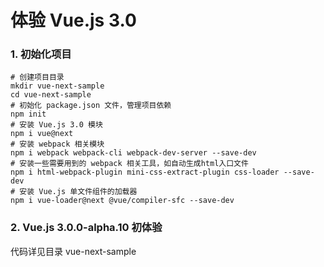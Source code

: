 # 体验 Vue.js 3.0

### 1. 初始化项目

```
# 创建项目目录
mkdir vue-next-sample
cd vue-next-sample
# 初始化 package.json 文件，管理项目依赖
npm init
# 安装 Vue.js 3.0 模块
npm i vue@next
# 安装 webpack 相关模块
npm i webpack webpack-cli webpack-dev-server --save-dev
# 安装一些需要用到的 webpack 相关工具，如自动生成html入口文件
npm i html-webpack-plugin mini-css-extract-plugin css-loader --save-dev
# 安装 Vue.js 单文件组件的加载器
npm i vue-loader@next @vue/compiler-sfc --save-dev
```

### 2. Vue.js 3.0.0-alpha.10 初体验

代码详见目录 vue-next-sample

